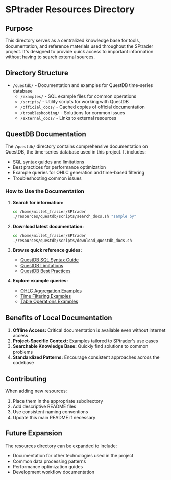# SPtrader Resources Directory

## Purpose

This directory serves as a centralized knowledge base for tools, documentation, and reference materials used throughout the SPtrader project. It's designed to provide quick access to important information without having to search external sources.

## Directory Structure

- `/questdb/` - Documentation and examples for QuestDB time-series database
  - `/examples/` - SQL example files for common operations
  - `/scripts/` - Utility scripts for working with QuestDB
  - `/official_docs/` - Cached copies of official documentation
  - `/troubleshooting/` - Solutions for common issues
  - `/external_docs/` - Links to external resources

## QuestDB Documentation

The `/questdb/` directory contains comprehensive documentation on QuestDB, the time-series database used in this project. It includes:

- SQL syntax guides and limitations
- Best practices for performance optimization
- Example queries for OHLC generation and time-based filtering
- Troubleshooting common issues

### How to Use the Documentation

1. **Search for information:**
   ```bash
   cd /home/millet_frazier/SPtrader
   ./resources/questdb/scripts/search_docs.sh "sample by"
   ```

2. **Download latest documentation:**
   ```bash
   cd /home/millet_frazier/SPtrader
   ./resources/questdb/scripts/download_questdb_docs.sh
   ```

3. **Browse quick reference guides:**
   - [QuestDB SQL Syntax Guide](questdb/syntax_guide.md)
   - [QuestDB Limitations](questdb/limitations.md)
   - [QuestDB Best Practices](questdb/best_practices.md)

4. **Explore example queries:**
   - [OHLC Aggregation Examples](questdb/examples/ohlc_aggregation.sql)
   - [Time Filtering Examples](questdb/examples/time_filtering.sql)
   - [Table Operations Examples](questdb/examples/table_operations.sql)

## Benefits of Local Documentation

1. **Offline Access:** Critical documentation is available even without internet access
2. **Project-Specific Context:** Examples tailored to SPtrader's use cases
3. **Searchable Knowledge Base:** Quickly find solutions to common problems
4. **Standardized Patterns:** Encourage consistent approaches across the codebase

## Contributing

When adding new resources:

1. Place them in the appropriate subdirectory
2. Add descriptive README files
3. Use consistent naming conventions
4. Update this main README if necessary

## Future Expansion

The resources directory can be expanded to include:

- Documentation for other technologies used in the project
- Common data processing patterns
- Performance optimization guides
- Development workflow documentation